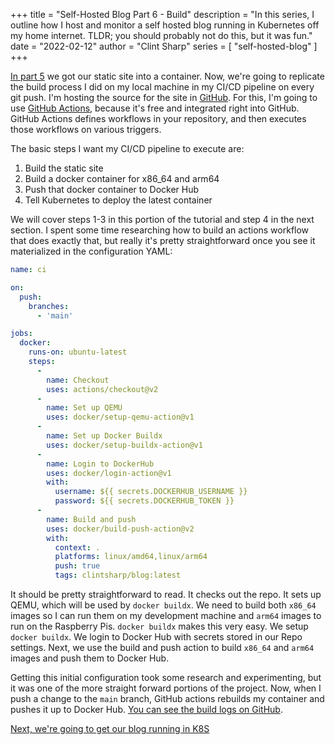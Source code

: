+++
title = "Self-Hosted Blog Part 6 - Build"
description = "In this series, I outline how I host and monitor a self hosted blog running in Kubernetes off my home internet. TLDR; you should probably not do this, but it was fun."
date = "2022-02-12"
author = "Clint Sharp"
series = [ "self-hosted-blog" ]
+++

[In part 5](../4) we got our static site into a container. Now, we're going to replicate the build process I did on my local machine in my CI/CD pipeline on every git push. I'm hosting the source for the site in [GitHub](https://github.com/coccyx/blog). For this, I'm going to use [GitHub Actions](https://docs.github.com/en/actions), because it's free and integrated right into GitHub. GitHub Actions defines workflows in your repository, and then executes those workflows on various triggers.

The basic steps I want my CI/CD pipeline to execute are:

1. Build the static site
1. Build a docker container for x86_64 and arm64
1. Push that docker container to Docker Hub
1. Tell Kubernetes to deploy the latest container

We will cover steps 1-3 in this portion of the tutorial and step 4 in the next section. I spent some time researching how to build an actions workflow that does exactly that, but really it's pretty straightforward once you see it materialized in the configuration YAML:

```yaml
name: ci

on:
  push:
    branches:
      - 'main'

jobs:
  docker:
    runs-on: ubuntu-latest
    steps:
      -
        name: Checkout
        uses: actions/checkout@v2
      -
        name: Set up QEMU
        uses: docker/setup-qemu-action@v1
      -
        name: Set up Docker Buildx
        uses: docker/setup-buildx-action@v1
      -
        name: Login to DockerHub
        uses: docker/login-action@v1 
        with:
          username: ${{ secrets.DOCKERHUB_USERNAME }}
          password: ${{ secrets.DOCKERHUB_TOKEN }}
      -
        name: Build and push
        uses: docker/build-push-action@v2
        with:
          context: .
          platforms: linux/amd64,linux/arm64
          push: true
          tags: clintsharp/blog:latest
```

It should be pretty straightforward to read. It checks out the repo. It sets up QEMU, which will be used by `docker buildx`. We need to build both `x86_64` images so I can run them on my development machine and `arm64` images to run on the Raspberry Pis. `docker buildx` makes this very easy. We setup `docker buildx`. We login to Docker Hub with secrets stored in our Repo settings. Next, we use the build and push action to build `x86_64` and `arm64` images and push them to Docker Hub.

Getting this initial configuration took some research and experimenting, but it was one of the more straight forward portions of the project. Now, when I push a change to the `main` branch, GitHub actions rebuilds my container and pushes it up to Docker Hub. [You can see the build logs on GitHub](https://github.com/coccyx/blog/runs/5103572128?check_suite_focus=true).

[Next, we're going to get our blog running in K8S](../6)
